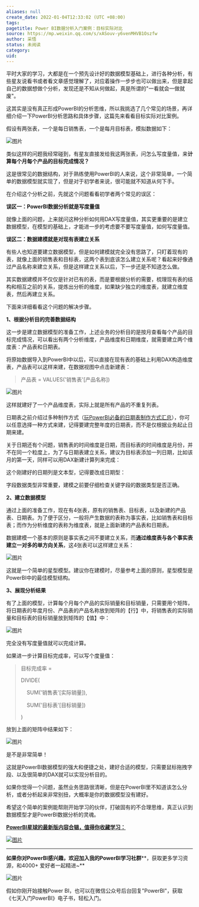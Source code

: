 ```yaml
---
aliases: null
create_date: 2022-01-04T12:33:02 (UTC +08:00)
tags: 
pagetitle: Power BI数据分析入门案例：目标实际对比
source: https://mp.weixin.qq.com/s/xASouv-y6venMHVB1Oszfw
author: 采悟
status: 未阅读
category: 
uid: 
---
```


平时大家的学习，大都是在一个预先设计好的数据模型基础上，进行各种分析，有些星友说看书或者看文章感觉理解了，对应着操作一步步也可以做出来，但是拿起自己的数据想做个分析，发现还是不知从何做起，真是所谓的"一看就会一做就废"。

这其实是没有真正形成PowerBI的分析思维，所以我挑选了几个常见的场景，再详细介绍一下PowerBI分析思路和具体步骤，这篇先来看看目标实际对比案例。

假设有两张表，一个是每日销售表，一个是每月目标表，模拟数据如下：

![图片](https://mmbiz.qpic.cn/mmbiz_png/aHEbZtANQJOm979TXruJWZHVXibA13nZN71oOZMtDe4txCKP5zPFhNFmicEpse6Jic8VWwVCHd9NURibtyMq15I8VA/640?wx_fmt=png&wxfrom=5&wx_lazy=1&wx_co=1)

类似这样的问题我经常碰到，有星友直接发给我这两张表，问怎么写度量值，来**计算每个月每个产品的目标完成情况？**

这是很常见的数据结构，对于熟练使用PowerBI的人来说，这个非常简单，一个简单的数据模型就实现了，但是对于初学者来说，很可能就不知道从何下手。

在介绍这个分析之前，先就这个问题看看初学者两个常见的误区：  

**误区一：PowerBI数据分析就是写度量值**  

就像上面的问题，上来就问这种分析如何用DAX写度量值，其实更重要的是建立数据模型，在模型的基础上，才能进一步的考虑要不要写度量值，如何写度量值。

**误区二：数据建模就是对现有表建立关系**

有些人也知道要建立数据模型，但是如何建模就完全没有思路了，只盯着现有的表，就像上面的销售表和目标表，这两个表到底该怎么建立关系呢？看起来好像通过产品名称来建立关系，但是这样建立关系以后，下一步还是不知道怎么做。

其实数据建模并不仅仅是针对已有的表，而是要根据分析的需要，梳理现有表的结构和相互之前的关系，提炼出分析的维度，如果缺少独立的维度表，就建立维度表，然后再建立关系。  

下面来详细看看这个问题的解决步骤。  

**1、根据分析目的完善数据结构**

这一步是建立数据模型的准备工作，上述业务的分析目的是按月查看每个产品的目标完成情况，可以看出有两个分析维度，产品维度和日期维度，就需要建立两个维度表：产品表和日期表。  

将原始数据导入到PowerBI中以后，可以直接在现有表的基础上利用DAX构造维度表，产品表可以这样来建，在数据视图中点击新建表：

> 产品表 = VALUES('销售表'\[产品名称\])

![图片](https://mmbiz.qpic.cn/mmbiz_png/aHEbZtANQJOm979TXruJWZHVXibA13nZNkh2uWEMvz3So72VrA1EveYJKuNRKSrJjf2RPdOCvRftPJEpFBf9DDg/640?wx_fmt=png&wxfrom=5&wx_lazy=1&wx_co=1)

这样就建好了一个产品维度表，实际上就是所有产品的不重复列表。  

日期表之前介绍过多种制作方式（[玩PowerBI必备的日期表制作方式汇总](http://mp.weixin.qq.com/s?__biz=MzA4MzQwMjY4MA==&mid=2484067654&idx=1&sn=905c186a9cbd91159b6615924a2d5068&chksm=8e0c7791b97bfe87623904f7002cd6cb726f711c6e7a289a36c9a4973964d907493aa2397fe7&scene=21#wechat_redirect)），你可以任意选择一种方式来建，记得要建完整年度的日期表，而不是仅根据业务起止日期来建。

关于日期还有个问题，销售表的时间维度是日期，而目标表的时间维度是月份，并不在同一个粒度上，为了与日期表建立关系，建议为目标表添加一列日期，比如该月的第一天，同样可以用DAX新建计算列来完成：

这个刚建好的日期列是文本型，记得要改成日期型：

字段数据类型非常重要，建模之前要仔细检查关键字段的数据类型是否正确。

**2、建立数据模型**

通过上面的准备工作，现在有4张表，原有的销售表、目标表，以及新建的产品表、日期表。为了便于区分，一般将产生数据的表称为事实表，比如销售表和目标表；而作为分析维度的表称为维度表，就是上面新建的产品表和日期表。  

数据建模一个基本的原则是事实表之间不要建立关系，而**通过维度表与各个事实表建立一对多的单方向关系**，这4张表可以这样建立关系：

![图片](https://mmbiz.qpic.cn/mmbiz_png/aHEbZtANQJOm979TXruJWZHVXibA13nZNnicujC20EGwD2b3l0LsOo9YSvRibINXiasza7fsyFG6aR6SrFJjn9zIXQ/640?wx_fmt=png&wxfrom=5&wx_lazy=1&wx_co=1)

这就是一个简单的星型模型。建议你在建模时，尽量参考上面的原则，星型模型是PowerBI中的最佳模型结构。

**3、展现分析结果**

有了上面的模型，计算每个月每个产品的实际销量和目标销量，只需要用个矩阵，将日期表的年度月份、产品表的产品名称放到矩阵的【行】中，将销售表的实际销量和目标表的目标销量放到矩阵的【值】中：  

![图片](https://mmbiz.qpic.cn/mmbiz_png/aHEbZtANQJOm979TXruJWZHVXibA13nZN1szrmZu8MicBfUxDezIMoHj2OcchuuibQvMeyBbdnIOuicj0OPYicjooJQ/640?wx_fmt=png&wxfrom=5&wx_lazy=1&wx_co=1)

完全没有写度量值就可以完成计算。

如果进一步计算目标完成率，可以写个度量值：

> 目标完成率 \= 
> 
> DIVIDE(
> 
>     SUM('销售表'\[实际销量\]),
> 
>     SUM('目标表'\[目标销量\])
> 
> )

放到上面的矩阵中结果如下：

![图片](https://mmbiz.qpic.cn/mmbiz_png/aHEbZtANQJOm979TXruJWZHVXibA13nZNcakpH6b0PNLEjY1GibEBzgTWsJJTDBvCm6gicG3vuWTs8FaE7UxfoPVQ/640?wx_fmt=png&wxfrom=5&wx_lazy=1&wx_co=1)

是不是非常简单！  

这就是PowerBI数据模型的强大和便捷之处，建好合适的模型，只需要鼠标拖拽字段、以及很简单的DAX就可以实现分析目的。

如果你觉得一个问题，虽然业务思路很清晰，但是在PowerBI里不知道该怎么分析，或者分析起来非常别扭，大概率是你的数据模型没有建好。  

希望这个简单的案例能帮刚开始学习的伙伴，打破固有的不合理思维，真正认识到数据模型才是PowerBI数据分析的灵魂。

[**PowerBI星球的最新版****内容合辑****，值得你收藏学习：**](http://mp.weixin.qq.com/s?__biz=MzA4MzQwMjY4MA==&mid=2484078675&idx=1&sn=07abf841815e43fb0a554081c82de72a&chksm=8e13a284b9642b92d07b518abe3e6e2e2ef5066c0941c1ced26a245a6990b4330830431789a9&scene=21#wechat_redirect)  

[![图片](https://mmbiz.qpic.cn/mmbiz_png/aHEbZtANQJN8YOicNXzCaSLpQrKXOL0LsNeYw0fj3iaGFy7XSwwmibHicdtiaHEbhgmHSPXQlkg3WiaVA4hJ8PGDcdEQ/640?wx_fmt=png&wxfrom=5&wx_lazy=1&wx_co=1)](http://mp.weixin.qq.com/s?__biz=MzA4MzQwMjY4MA==&mid=2484078675&idx=1&sn=07abf841815e43fb0a554081c82de72a&chksm=8e13a284b9642b92d07b518abe3e6e2e2ef5066c0941c1ced26a245a6990b4330830431789a9&scene=21#wechat_redirect)

___

**如果你对PowerBI感兴趣，欢迎加入我的PowerBI学习社群****，获取更多学习资源，和4000+ 爱好者一起精进~**  

![图片](https://mmbiz.qpic.cn/mmbiz_png/aHEbZtANQJMFLnwgdbghRHPLicKRaV70mVCZVq8Fhm46rkciaeOrLFJCv5f1omJxF8256YogHflkicEDM29aUMtaA/640?wx_fmt=png&wxfrom=5&wx_lazy=1&wx_co=1)

假如你刚开始接触Power BI，也可以在微信公众号后台回复"PowerBI"，获取《七天入门PowerBI》电子书，轻松入门。
